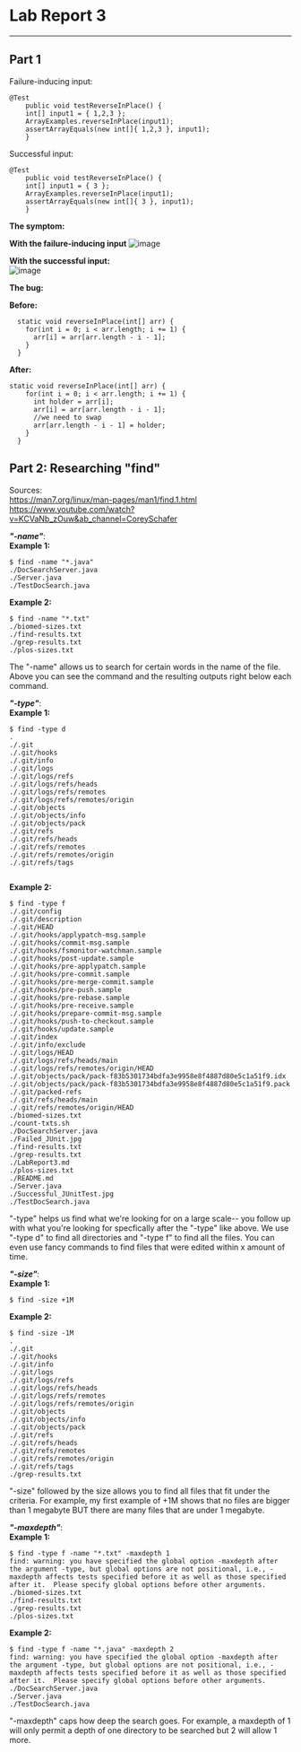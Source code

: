 # Lab Report 3
---

Part 1
---

Failure-inducing input:
``` 
@Test 
	public void testReverseInPlace() {
    int[] input1 = { 1,2,3 };
    ArrayExamples.reverseInPlace(input1);
    assertArrayEquals(new int[]{ 1,2,3 }, input1);
	}
```

Successful input:
```
@Test 
	public void testReverseInPlace() {
    int[] input1 = { 3 };
    ArrayExamples.reverseInPlace(input1);
    assertArrayEquals(new int[]{ 3 }, input1);
	}
```
__The symptom:__  

__With the failure-inducing input__
![image](Failed_JUnit.jpg)

__With the successful input:__  
![image](Successful_JUnitTest.jpg)

__The bug:__  

__Before:__  
```
  static void reverseInPlace(int[] arr) {
    for(int i = 0; i < arr.length; i += 1) {
      arr[i] = arr[arr.length - i - 1];
    }
  }
```

__After:__  
```
static void reverseInPlace(int[] arr) {
    for(int i = 0; i < arr.length; i += 1) {
      int holder = arr[i];
      arr[i] = arr[arr.length - i - 1];
      //we need to swap 
      arr[arr.length - i - 1] = holder;
    }
  }
```

Part 2: Researching "find"
---

Sources:   
https://man7.org/linux/man-pages/man1/find.1.html   
https://www.youtube.com/watch?v=KCVaNb_zOuw&ab_channel=CoreySchafer

___"-name"___:   
**Example 1:**   
```
$ find -name "*.java"
./DocSearchServer.java
./Server.java
./TestDocSearch.java

```

**Example 2:**   
```
$ find -name "*.txt"
./biomed-sizes.txt
./find-results.txt
./grep-results.txt
./plos-sizes.txt

```   

The "-name" allows us to search for certain words in the name of the file. Above you can see the command and the resulting outputs right below each command.   

___"-type"___:   
**Example 1:**   
```
$ find -type d
.
./.git
./.git/hooks
./.git/info
./.git/logs
./.git/logs/refs
./.git/logs/refs/heads
./.git/logs/refs/remotes
./.git/logs/refs/remotes/origin
./.git/objects
./.git/objects/info
./.git/objects/pack
./.git/refs
./.git/refs/heads
./.git/refs/remotes
./.git/refs/remotes/origin
./.git/refs/tags


```

**Example 2:**   
```
$ find -type f
./.git/config
./.git/description
./.git/HEAD
./.git/hooks/applypatch-msg.sample
./.git/hooks/commit-msg.sample
./.git/hooks/fsmonitor-watchman.sample
./.git/hooks/post-update.sample
./.git/hooks/pre-applypatch.sample
./.git/hooks/pre-commit.sample
./.git/hooks/pre-merge-commit.sample
./.git/hooks/pre-push.sample
./.git/hooks/pre-rebase.sample
./.git/hooks/pre-receive.sample
./.git/hooks/prepare-commit-msg.sample
./.git/hooks/push-to-checkout.sample
./.git/hooks/update.sample
./.git/index
./.git/info/exclude
./.git/logs/HEAD
./.git/logs/refs/heads/main
./.git/logs/refs/remotes/origin/HEAD
./.git/objects/pack/pack-f83b5301734bdfa3e9958e8f4887d80e5c1a51f9.idx
./.git/objects/pack/pack-f83b5301734bdfa3e9958e8f4887d80e5c1a51f9.pack
./.git/packed-refs
./.git/refs/heads/main
./.git/refs/remotes/origin/HEAD
./biomed-sizes.txt
./count-txts.sh
./DocSearchServer.java
./Failed_JUnit.jpg
./find-results.txt
./grep-results.txt
./LabReport3.md
./plos-sizes.txt
./README.md
./Server.java
./Successful_JUnitTest.jpg
./TestDocSearch.java

```   

"-type" helps us find what we're looking for on a large scale-- you follow up with what you're looking for specfically after the "-type" like above. We use "-type d" to find all directories and "-type f" to find all the files. You can even use fancy commands to find files that were edited within x amount of time.

___"-size"___:   
**Example 1:**   
```
$ find -size +1M

```

**Example 2:**   
```
$ find -size -1M
.
./.git
./.git/hooks
./.git/info
./.git/logs
./.git/logs/refs
./.git/logs/refs/heads
./.git/logs/refs/remotes
./.git/logs/refs/remotes/origin
./.git/objects
./.git/objects/info
./.git/objects/pack
./.git/refs
./.git/refs/heads
./.git/refs/remotes
./.git/refs/remotes/origin
./.git/refs/tags
./grep-results.txt

```   

"-size" followed by the size allows you to find all files that fit under the criteria. For example, my first example of +1M shows that no files are bigger than 1 megabyte BUT there are many files that are under 1 megabyte.   

___"-maxdepth"___:   
**Example 1:**   
```
$ find -type f -name "*.txt" -maxdepth 1
find: warning: you have specified the global option -maxdepth after the argument -type, but global options are not positional, i.e., -maxdepth affects tests specified before it as well as those specified after it.  Please specify global options before other arguments.
./biomed-sizes.txt
./find-results.txt
./grep-results.txt
./plos-sizes.txt

```

**Example 2:**   
```
$ find -type f -name "*.java" -maxdepth 2
find: warning: you have specified the global option -maxdepth after the argument -type, but global options are not positional, i.e., -maxdepth affects tests specified before it as well as those specified after it.  Please specify global options before other arguments.
./DocSearchServer.java
./Server.java
./TestDocSearch.java

```

"-maxdepth" caps how deep the search goes. For example, a maxdepth of 1 will only permit a depth of one directory to be searched but 2 will allow 1 more.
